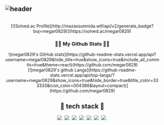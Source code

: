 ![header](https://capsule-render.vercel.app/api?&type=cylinder&color=ffffff&height=50&section=header&text=👋%20Hi,%20i'm%20Jeongsik%20Bae&desc=,%20a%20beginner%20developer%20🐣&fontAlign=34&fontSize=30&fontAlignY=50&fontColor=333333&descSize=20&descAlign=68&descAlignY=53&animation=fadeIn)
---

<br/>

<div align="center">
[![Solved.ac Profile](http://mazassumnida.wtf/api/v2/generate_badge?boj=megar0829)](https://solved.ac/megar0829) </div>

<h3 align="center">👩‍💻 My Github Stats 👩‍💻</h3>
<div align="center">
![megar0829's GitHub stats](https://github-readme-stats.vercel.app/api?username=megar0829&hide_title=true&show_icons=true&include_all_commits=true&theme=react)(https://github.com/megar0829)
<br/>

<div align="center">
[![megar0829's github Langs](https://github-readme-stats.vercel.app/api/top-langs/?username=megar0829&show_icons=true&hide_border=true&title_color=333333&icon_color=004386&layout=compact)](https://github.com/megar0829)
</div>

<h2 align="center">📖 tech stack 📖</h3>
<p align="center">
<img src="https://img.shields.io/badge/Python-3766AB?style=flat-square&logo=Python&logoColor=white"/></a>&nbsp 
<img src="https://img.shields.io/badge/Django-092E20?style=flat-square&logo=Django&logoColor=white"/></a>&nbsp
<img src="https://img.shields.io/badge/JavaScript-F7DF1E?style=flat-square&logo=JavaScript&logoColor=white"/></a>&nbsp
<img src="https://img.shields.io/badge/Vue.js-4FC08D?style=flat-square&logo=Vue.js&logoColor=white"/></a>&nbsp
<img src="https://img.shields.io/badge/React-61DAFB?style=flat-square&logo=React&logoColor=white"/></a>&nbsp
<img src="https://img.shields.io/badge/Next.js-000000?style=flat-square&logo=Next.js&logoColor=white"/></a>&nbsp
<img src="https://img.shields.io/badge/TypeScript-3178C6?style=flat-square&logo=TypeScript&logoColor=white"/></a>&nbsp
</p>
